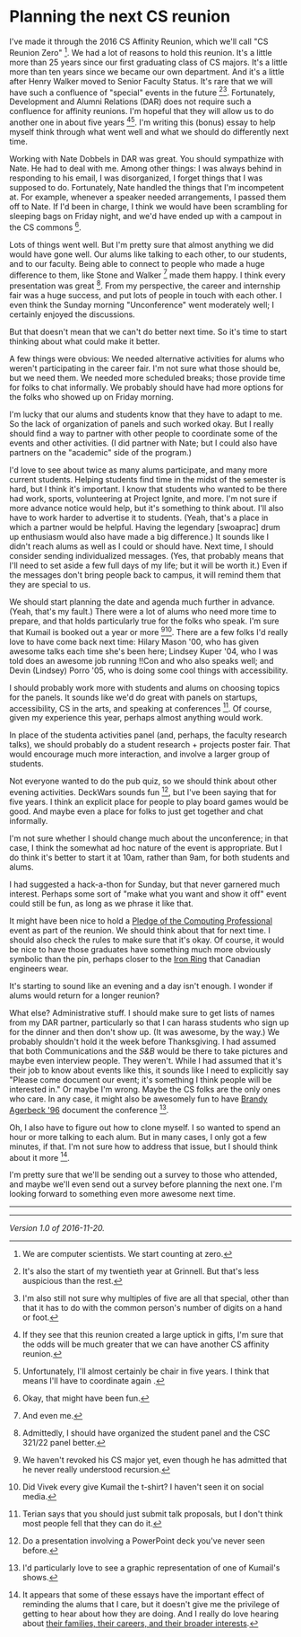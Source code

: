 Planning the next CS reunion
============================

I've made it through the 2016 CS Affinity Reunion, which we'll call "CS
Reunion Zero" [^1].  We had a lot of reasons to hold this reunion.  It's a
little more than 25 years since our first graduating class of CS majors.
It's a little more than ten years since we became our own department.
And it's a little after Henry Walker moved to Senior Faculty Status.
It's rare that we will have such a confluence of "special" events in
the future [^2][^3].  Fortunately, Development and Alumni Relations (DAR)
does not require such a confluence for affinity reunions.  I'm hopeful
that they will allow us to do another one in about five years [^4][^5].
I'm writing this (bonus) essay to help myself think through what went
well and what we should do differently next time.

Working with Nate Dobbels in DAR was great.  You should sympathize
with Nate.  He had to deal with me.  Among other things: I was always
behind in responding to his email, I was disorganized, I forget things
that I was supposed to do.  Fortunately, Nate handled the things that
I'm incompetent at.  For example, whenever a speaker needed arrangements,
I passed them off to Nate.  If I'd been in charge, I think we would have
been scrambling for sleeping bags on Friday night, and we'd have ended
up with a campout in the CS commons [^8].

Lots of things went well.  But I'm pretty sure that almost anything we
did would have gone well.  Our alums like talking to each other, to our
students, and to our faculty.  Being able to connect to people who made
a huge difference to them, like Stone and Walker [^9] made them happy.
I think every presentation was great [^10].  From my perspective, the
career and internship fair was a huge success, and put lots of people in
touch with each other.  I even think the Sunday morning "Unconference"
went moderately well; I certainly enjoyed the discussions.

But that doesn't mean that we can't do better next time.  So it's time
to start thinking about what could make it better.

A few things were obvious: We needed alternative activities for alums
who weren't participating in the career fair.  I'm not sure what those
should be, but we need them.  We needed more scheduled breaks; those
provide time for folks to chat informally.  We probably should have had
more options for the folks who showed up on Friday morning.

I'm lucky that our alums and students know that they have to adapt to me.
So the lack of organization of panels and such worked okay.  But I 
really should find a way to partner with other people to coordinate some
of the events and other activities.  (I did partner with Nate; but I
could also have partners on the "academic" side of the program.)  

I'd love to see about twice as many alums participate, and many more
current students.  Helping students find time in the midst of the semester
is hard, but I think it's important.  I know that students who wanted
to be there had work, sports, volunteering at Project Ignite, and more.
I'm not sure if more advance notice would help, but it's something to
think about.  I'll also have to work harder to advertise it to students.
(Yeah, that's a place in which a partner would be helpful.  Having the
legendary [swoaprac] drum up enthusiasm would also have made a big
difference.)  It sounds like I didn't reach alums as well as I could
or should have.  Next time, I should consider sending individualized
messages.  (Yes, that probably means that I'll need to set aside a few
full days of my life; but it will be worth it.)  Even if the messages
don't bring people back to campus, it will remind them that they are
special to us.

We should start planning the date and agenda much further in advance.
(Yeah, that's my fault.)  There were a lot of alums who need more time
to prepare, and that holds particularly true for the folks who speak.
I'm sure that Kumail is booked out a year or more [^11][^12].  There are
a few folks I'd really love to have come back next time: Hilary Mason
'00, who has given awesome talks each time she's been here; Lindsey
Kuper '04, who I was told does an awesome job running !!Con and
who also speaks well; and Devin (Lindsey) Porro '05, who is doing
some cool things with accessibility.

I should probably work more with students and alums on choosing topics
for the panels.  It sounds like we'd do great with panels on startups,
accessibility, CS in the arts, and speaking at conferences [^14].  Of
course, given my experience this year, perhaps almost anything would
work.

In place of the studenta activities panel (and, perhaps, the faculty
research talks), we should probably do a student research + projects
poster fair.  That would encourage much more interaction, and involve
a larger group of students.

Not everyone wanted to do the pub quiz, so we should think about 
other evening activities.  DeckWars sounds fun [^15], but I've been
saying that for five years.  I think an explicit place for people 
to play board games would be good.  And maybe even a place for
folks to just get together and chat informally.

I'm not sure whether I should change much about the unconference; in
that case, I think the somewhat ad hoc nature of the event is 
appropriate.  But I do think it's better to start it at 10am, rather
than 9am, for both students and alums.

I had suggested a hack-a-thon for Sunday, but that never garnered much
interest.  Perhaps some sort of "make what you want and show it off"
event could still be fun, as long as we phrase it like that.

It might have been nice to hold a [Pledge of the Computing
Professional](http://pledge-of-the-computing-professional.org/) event
as part of the reunion.  We should think about that for next time.
I should also check the rules to make sure that it's okay.
Of course, it would be nice to have those graduates have something
much more obviously symbolic than the pin, perhaps closer to the [Iron
Ring](https://en.wikipedia.org/wiki/Iron_Ring) that Canadian engineers
wear.

It's starting to sound like an evening and a day isn't enough.  I wonder
if alums would return for a longer reunion?

What else?  Administrative stuff. I should make sure to get lists of
names from my DAR partner, particularly so that I can harass students
who sign up for the dinner and then don't show up.  (It was awesome,
by the way.)  We probably shouldn't hold it the week before Thanksgiving.
I had assumed that both Communications and the _S&B_ would be there to
take pictures and maybe even interview people.  They weren't.  While
I had assumed that it's their job to know about events like this, it
sounds like I need to explicitly say "Please come document our event;
it's something I think people will be interested in."  Or maybe I'm wrong.
Maybe the CS folks are the only ones who care.  In any case, it might
also be awesomely fun to have [Brandy Agerbeck '96](brandy-agerbeck.html)
document the conference [^16].

Oh, I also have to figure out how to clone myself.  I so wanted to spend
an hour or more talking to each alum.  But in many cases, I only got a
few minutes, if that.  I'm not sure how to address that issue, but I
should think about it more [^17].

I'm pretty sure that we'll be sending out a survey to those
who attended, and maybe we'll even send out a survey before planning the
next one.  I'm looking forward to something even more awesome next time.

---

[^1]: We are computer scientists.  We start counting at zero.

[^2]: It's also the start of my twentieth year at Grinnell.  But that's
less auspicious than the rest.

[^3]: I'm also still not sure why multiples of five are all that special,
other than that it has to do with the common person's number of digits
on a hand or foot.

[^4]: If they see that this reunion created a large uptick in gifts, I'm
sure that the odds will be much greater that we can have another CS
affinity reunion.

[^5]: Unfortunately, I'll almost certainly be chair in five years.  I
think that means I'll have to coordinate again [^6].

[^6]: Okay, I'll probably end up coordinating in any case.  Being Chair
will probably make it worse, since I'll also be focusing on all of the
joyful [^7] paperwork that accompanies that position.

[^7]: joyous?

[^8]: Okay, that might have been fun.

[^9]: And even me.

[^10]: Admittedly, I should have organized the student panel and the
CSC 321/22 panel better.

[^11]: We haven't revoked his CS major yet, even though he has admitted
that he never really understood recursion.

[^12]: Did Vivek every give Kumail the t-shirt?  I haven't seen it on 
social media.

[^14]: Terian says that you should just submit talk proposals, but I don't
think most people fell that they can do it.

[^15]: Do a presentation involving a PowerPoint deck you've never seen
before.

[^16]: I'd particularly love to see a graphic representation of one of
Kumail's shows.

[^17]: It appears that some of these essays have the important effect
of reminding the alums that I care, but it doesn't give me the privilege
of getting to hear about how they are doing.  And I really do love hearing
about [their families, their careers, and their broader interests](cs-alums.html).

---

*Version 1.0 of 2016-11-20.*
